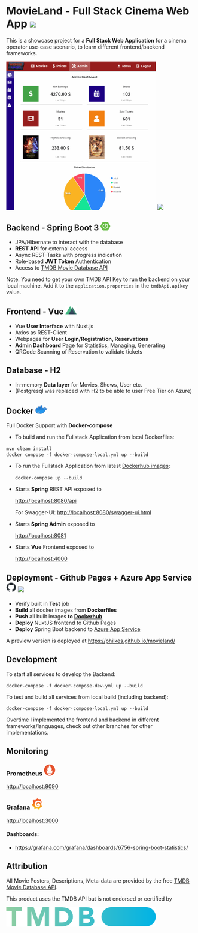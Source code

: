 # MovieLand - Full Stack Cinema Web App <img src="https://i.imgur.com/MHO0XoY.png" width="76"> 
This is a showcase project for a **Full Stack Web Application** for a cinema operator use-case scenario, to learn different frontend/backend frameworks.

<p align="left"><img src="/doc/admin.gif" width="400px" >   <img src="/doc/reservation.gif" width="400px"></p>

## Backend - Spring Boot 3 <img src="./doc/spring.png" width="26">
* JPA/Hibernate to interact with the database
* **REST API** for external access
* Async REST-Tasks with progress indication
* Role-based **JWT Token** Authentication
* Access to <a href="https://developers.themoviedb.org/3" target="_blank">TMDB Movie Database API</a>

Note: You need to get your own TMDB API Key to run the backend on your local machine.
Add it to the `application.properties` in the `tmdbApi.apikey` value.

## Frontend - Vue <img src="./doc/nuxt.png" width="30">
* Vue **User Interface** with Nuxt.js
* Axios as REST-Client
* Webpages for **User Login/Registration, Reservations**
* **Admin Dashboard** Page for Statistics, Managing, Generating
* QRCode Scanning of Reservation to validate tickets


## Database - H2
* In-memory **Data layer** for Movies, Shows, User etc.
* (Postgresql was replaced with H2 to be able to user Free Tier on Azure)

## Docker <img src="./doc/docker.png" width="32">
Full Docker Support with **Docker-compose**

* To build and run the Fullstack Application from local Dockerfiles:
```shell
mvn clean install
docker compose -f docker-compose-local.yml up --build
```

* To run the Fullstack Application from latest <a href="https://hub.docker.com/u/philkes" target="_blank">Dockerhub images</a>:

  `docker-compose up --build`

* Starts **Spring** REST API exposed to

  <a href="http://localhost:8080/api" target="_blank">http://localhost:8080/api</a>

  For Swagger-UI: <a href="http://localhost:8080/swagger-ui.html" target="_blank">http://localhost:8080/swagger-ui.html</a>

* Starts **Spring Admin** exposed to

  <a href="http://localhost:8081" target="_blank">http://localhost:8081</a>

* Starts **Vue** Frontend exposed to

  <a href="http://localhost:4000" target="_blank">http://localhost:4000</a>

## Deployment - Github Pages + Azure App Service <img src="./doc/github.png" width="26"> <img src="https://upload.wikimedia.org/wikipedia/commons/thumb/f/fa/Microsoft_Azure.svg/1200px-Microsoft_Azure.svg.png" width="26">
* Verify built in **Test** job
* **Build** all docker images from **Dockerfiles**
* **Push** all built images **to <a href="https://hub.docker.com/u/philkes" target="_blank">Dockerhub</a>**
* **Deploy** NuxtJS frontend to Github Pages
* **Deploy** Spring Boot backend to [Azure App Service](https://azure.microsoft.com/en-us/products/app-service)

A preview version is deployed at https://philkes.github.io/movieland/

## Development
To start all services to develop the Backend:
```shell
docker-compose -f docker-compose-dev.yml up --build
```

To test and build all services from local build (including backend):
```shell
docker-compose -f docker-compose-local.yml up --build
```

Overtime I implemented the frontend and backend in different frameworks/languages, check out other branches for other implementations.

## Monitoring
### Prometheus <img src="./doc/prometheus.png" width="30">
<a href="http://localhost:9090" target="_blank">http://localhost:9090</a>

### Grafana <img src="./doc/grafana.png" width="30">
<a href="http://localhost:3000" target="_blank">http://localhost:3000</a>
#### Dashboards:
* https://grafana.com/grafana/dashboards/6756-spring-boot-statistics/

## Attribution
All Movie Posters, Descriptions, Meta-data are provided by the free <a href="https://developers.themoviedb.org/3" target="_blank">TMDB Movie Database API</a>.

This product uses the TMDB API but is not endorsed or certified by

<img src="/doc/tmdb.svg" width="400px">
